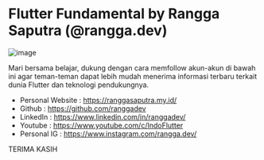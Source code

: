 # Flutter Fundamental by Rangga Saputra (@rangga.dev)

![image](https://user-images.githubusercontent.com/34878649/152263025-faa36ce3-572c-4d66-8414-5072683843d4.png)

Mari bersama belajar, dukung dengan cara memfollow akun-akun di bawah ini agar teman-teman dapat lebih mudah menerima informasi terbaru terkait dunia Flutter dan teknologi pendukungnya.

- Personal Website : https://ranggasaputra.my.id/
- Github : https://github.com/ranggadev
- LinkedIn : https://www.linkedin.com/in/ranggadev/
- Youtube : https://www.youtube.com/c/IndoFlutter
- Personal IG : https://www.instagram.com/rangga.dev/

TERIMA KASIH
